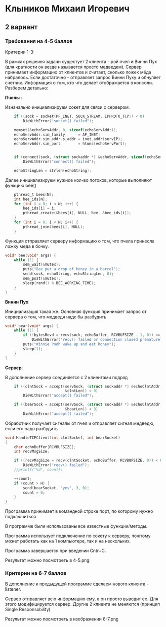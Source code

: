  # Клыников Михаил Игоревич
 ## 2 вариант
 ### Требования на 4-5 баллов
 Критерии 1-3:

 
 В рамках решеиня задачи сущестует 2 клиента - рой пчел и Винни Пух (для краткости он везде называется просто медведем). Сервер принимает информацию от клиентов и считает,
 сколько ложек мёда набралось. Если достаточно - отправляет запрос Винни Пуху и обнуляет счетчик. Информация о том, кто что делает отображается в консоли. Разберем детально:

**Пчелы** :
 
Изначально инициализируем сокет для связи с сервером.

```c
    if ((sock = socket(PF_INET, SOCK_STREAM, IPPROTO_TCP)) < 0)
        DieWithError("socket() failed");

    memset(&echoServAddr, 0, sizeof(echoServAddr));
    echoServAddr.sin_family      = AF_INET;
    echoServAddr.sin_addr.s_addr = inet_addr(servIP);
    echoServAddr.sin_port        = htons(echoServPort);


    if (connect(sock, (struct sockaddr *) &echoServAddr, sizeof(echoServAddr)) < 0)
        DieWithError("connect() failed");

    echoStringLen = strlen(echoString);
```

Далее инициализируем нужное кол-во потоков, которые выполняют функцию bee()
```c
    pthread_t bees[N];
    int bee_ids[N];
    for (int i = 0; i < N; i++) {
        bee_ids[i] = i;
        pthread_create(&bees[i], NULL, bee, &bee_ids[i]);
    }
    for (int i = 0; i < N; i++) {
        pthread_join(bees[i], NULL);
    }
```

Функция отправляет серверу информацию о том, что пчела принесла ложку меда в бочку.
```c
void* bee(void* args) {
    while (1) {
        sem_wait(&mutex);
        puts("Bee put a drop of honey in a barrel");
        send(sock, echoString, echoStringLen, 0);
        sem_post(&mutex);
        sleep(rand() % BEE_WORKING_TIME);
    }
}
```

**Винни Пух**:

Инициализация такая же. Основная функция принимает запрос от сервера о том, что медведя надо бы разбудить 
```c
void* bear(void* args) {
    while (1) {
        if ((bytesRcvd = recv(sock, echoBuffer, RCVBUFSIZE - 1, 0)) <= 0)
            DieWithError("recv() failed or connection closed prematurely");
        puts("Winnie Pooh wake up and eat honey");
        sleep(1);
    }
}
```

**Сервер**:

В дополнение сервер соединяется с 2 клиентами подряд
```c
    if ((clntSock = accept(servSock, (struct sockaddr *) &echoClntAddr,
                           &clntLen)) < 0)
        DieWithError("accept() failed");

    if ((bearSock = accept(servSock, (struct sockaddr *) &echoClntAddr,
                           &bearLen)) < 0)
        DieWithError("accept() failed");
```
Обработчик получает сигналы от пчел и отправляет сигнал медведю, если его надо разбудить
```c
void HandleTCPClient(int clntSocket, int bearSocket)
{
    char echoBuffer[RCVBUFSIZE];
    int recvMsgSize;

    if ((recvMsgSize = recv(clntSocket, echoBuffer, RCVBUFSIZE, 0)) < 0)
        DieWithError("recv() failed");
    //printf("%d", count);

    ++count;
    if (count > H) {
        send(bearSocket, "yes", 3, 0);
        count = 0;
    }
}
```

Программа принимает в командной строке порт, по которому нужно подключиться

В программе были использованы все известные функции/методы.

Программа использует подключение по сокету к серверу, пожтому может работать как на 1 компьютере, так и на нескольких.

Программа завершается при введении Cntr+C. 

Результат можно посмотреть в 4-5.png

### Критерии на 6-7 баллов

В дополнение к предыдущей программе сделаем нового клиента - listener.

Сервер отправляет всю информацию ему, а он просто выводит ее. Для этого модифицируется сервер. Другие 2 клиента не меняются (принцип Single Responsobility)

Результат можно посмотреть в изображении 6-7.png
